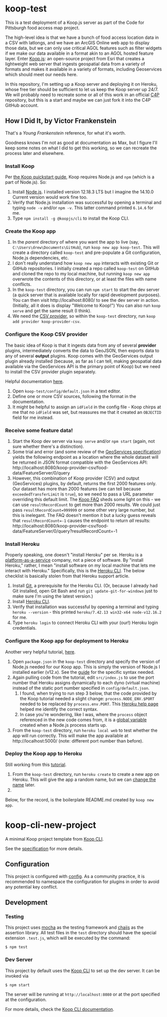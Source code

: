 # koop-test
This is a test deployment of a Koop.js server as part of the Code for Pittsburgh food access map project.

The high-level idea is that we have a bunch of food access location data in a CSV with latlongs, and we have an ArcGIS Online web app to display those data, but we can only use critical AGOL features such as filter widgets if we make our data available in a format akin to an AGOL hosted feature layer. Enter [Koop.js](https://koopjs.github.io/): an open-source project from Esri that creates a lightweight web server that ingests geospatial data from a variety of formats and makes it available in a variety of formats, including Geoservices which should meet our needs here. 

In this repository, I'm setting up a Koop server and deploying it on Heroku, whose free tier should be sufficient to let us keep the Koop server up 24/7. We will probably need to recreate some or all of this work in an official [C4P](https://github.com/CodeForPittsburgh/) repository, but this is a start and maybe we can just fork it into the C4P GitHub account.

## How I Did It, by Victor Frankenstein
That's a *Young Frankenstein* reference, for what it's worth.

Goodness knows I'm not as good at documentation as Max, but I figure I'll keep some notes on what I did to get this working, so we can recreate the process later and elsewhere.

### Install Koop
Per [the Koop quickstart guide](https://koopjs.github.io/docs/basics/quickstart), Koop requires Node.js and `npm` (which is a part of Node.js). So:

1. Install [Node.js](https://nodejs.org/en/). I installed version 12.18.3 LTS but I imagine the 14.10.0 Current version would work fine too.
2. Verify that Node.js installation was successful by opening a terminal and typing `node -v` and/or `npm -v`. This latter command printed `6.14.6` for me.
3. Type `npm install -g @koopjs/cli` to install the Koop CLI. 

### Create the Koop app

1. In the *parent* directory of where you want the app to live (say, `C:\Users\drew\Documents\GitHub`), run `koop new app koop-test`. This will create a directory called `koop-test` and pre-populate a Git configuration, Node.js dependencies, etc.
2. I don't really understand how `koop new app` interacts with existing Git or GitHub repositories. I initially created a repo called `koop-test` on GitHub and cloned the repo to my local machine, but running `koop new app` overwrote the contents of this directory, or at least the files with name conflicts.
3. In the `koop-test` directory, you can run `npm start` to start the dev server (a quick server that is available locally for rapid development purposes). You can then visit http://localhost:8080/ to see the dev server in action. (Initially, all it does is display "Welcome to Koop!") You can also run `koop serve` and get the same result (I think).
4. We need the [CSV provider](https://github.com/koopjs/koop-provider-csv), so within the `koop-test` directory, run `koop add provider koop-provider-csv`.

### Configure the Koop CSV provider
The basic idea of Koop is that it ingests data from any of several **provider** plugins, intermediately converts the data to GeoJSON, then exports data to any of several **output** plugins. Koop comes with the GeoServices output plugin already installed (because, as far as I can tell, making geospatial data available via the GeoServices API is the primary point of Koop) but we need to install the CSV provider plugin separately.

Helpful documentation [here](https://github.com/koopjs/koop-provider-csv#configuration). 

1. Open `koop-test/config/default.json` in a text editor.
2. Define one or more CSV sources, following the format in the documentation.
3. It might be helpful to assign an `idField` in the config file - Koop chirps at me that no `idField` was set, but reassures me that it created an `OBJECTID` field for me instead.

### Receive some feature data!

1. Start the Koop dev server via `koop serve` and/or `npm start` (again, not sure whether there's a distinction).
2. Some trial and error (and some review of the [GeoServices specification](https://www.esri.com/~/media/Files/Pdfs/library/whitepapers/pdfs/geoservices-rest-spec.pdf)) yields the following endpoint as a location where the whole dataset will be returned in JSON format compatible with the GeoServices API: http://localhost:8080/koop-provider-csv/food-data/FeatureServer/0/query
3. However, this combination of Koop provider (CSV) and output (GeoServices) plugins, by default, returns the first 2000 features only. Our dataset has more than 2000 features (we can tell because `exceededTransferLimit` is `true`), so we need to pass a URL parameter overriding this default limit. The [Koop FAQ](https://koopjs.github.io/docs/basics/faqs) sheds some light on this - we can use `resultRecordCount` to get more than 2000 results. We could just pass `resultRecordCount=999999` or some other very large number, but this is inelegant. The FAQ doesn't mention it but a lucky guess reveals that `resultRecordCount=-1` causes the endpoint to return *all* results: http://localhost:8080/koop-provider-csv/food-data/FeatureServer/0/query?resultRecordCount=-1

### Install Heroku
Properly speaking, one doesn't "install Heroku" per se. Heroku is a [platform-as-a-service](https://en.wikipedia.org/wiki/Heroku) company, not a piece of software. By "install Heroku," rather, I mean "install software on my local machine that lets me interact with Heroku." Specifically, this is the [Heroku CLI](https://devcenter.heroku.com/articles/heroku-cli). The below checklist is basically stolen from that Heroku support article.

1. Install [Git](https://git-scm.com/downloads), a prerequisite for the Heroku CLI. (Or, because I already had Git installed, open Git Bash and run `git update-git-for-windows` just to make sure I'm using the latest version.)
2. Install [Heroku CLI](https://devcenter.heroku.com/articles/heroku-cli#download-and-install). 
3. Verify that installation was successful by opening a terminal and typing `heroku --version` - this printed `heroku/7.42.13 win32-x64 node-v12.16.2` for me.
4. Type `heroku login` to connect Heroku CLI with your (our!) Heroku login credentials.

### Configure the Koop app for deployment to Heroku
Another very helpful tutorial, [here](https://koopjs.github.io/docs/deployment/heroku).

1. Open `package.json` in the `koop-test` directory and specify the version of Node.js needed for our Koop app. This is simply the version of Node.js I installed earlier (v12.x). See the [guide](https://koopjs.github.io/docs/deployment/heroku) for the specific syntax needed.
2. Again pulling code from the tutorial, edit `src/index.js` to use the port number that Heroku assigns dynamically to each dyno (virtual machine) instead of the static port number specified in `config/default.json`.
    1. I found, when trying to run step 3 below, that the code provided by the Koop tutorial needed a slight change: `process.NODE_ENV.$PORT` needed to be replaced by `process.env.PORT`. This [Heroku help page](https://help.heroku.com/P1AVPANS/why-is-my-node-js-app-crashing-with-an-r10-error) helped me identify the correct syntax.
    2. In case you're wondering, like I was, where the `process` object referenced in the new code comes from, it is a [global variable](https://www.twilio.com/blog/working-with-environment-variables-in-node-js-html) created when a Node.js process starts up.
3. From the `koop-test` directory, run `heroku local web` to test whether the app will run correctly. This will make the app available at http://localhost:5000/ (note: different port number than before).

### Deploy the Koop app to Heroku
Still working from this [tutorial](https://koopjs.github.io/docs/deployment/heroku).

1. From the `koop-test` directory, run `heroku create` to create a new app on Heroku. This will give the app a random name, but we can [change the name](https://devcenter.heroku.com/articles/creating-apps#creating-an-app-without-a-name) later.
2. 


Below, for the record, is the boilerplate README.md created by `koop new app`.

# koop-cli-new-project

A minimal Koop project template from [Koop CLI](https://github.com/koopjs/koop-cli).

See the [specification](https://koopjs.github.io/docs/usage/koop-core) for more details.

## Configuration

This project is configured with [config](https://www.npmjs.com/package/config). As a community practice, it is recommended to namespace the configuration for plugins in order to avoid any potential key conflict.

## Development

### Testing

This project uses [mocha](https://www.npmjs.com/package/mocha) as the testing framework and [chaijs](https://www.chaijs.com/) as the assertion library. All test files in the `test` directory should have the special extension `.test.js`, which will be executed by the command:

```
$ npm test
```

### Dev Server

This project by default uses the [Koop CLI](https://github.com/koopjs/koop-cli) to set up the dev server. It can be invoked via

```
$ npm start
```

The server will be running at `http://localhost:8080` or at the port specified at the configuration.

For more details, check the [Koop CLI documentation](https://github.com/koopjs/koop-cli/blob/master/README.md).

